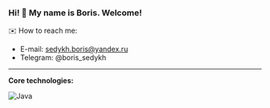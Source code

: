 ### Hi! 👋 My name is Boris. Welcome!

✉️ How to reach me: 
- E-mail: sedykh.boris@yandex.ru
- Telegram: @boris_sedykh

-----------
<b>Core technologies:</b>

![Java](https://img.shields.io/badge/Java-%3E%3D%208-orange) 
